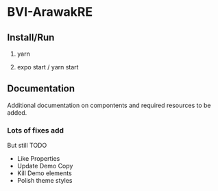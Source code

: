 # BVI-ArawakRE

## Install/Run

1. yarn 

2. expo start / yarn start


## Documentation

Additional documentation on compontents and required resources to be added.

 ### Lots of fixes add
 But still TODO

 + Like Properties
 + Update Demo Copy
 + Kill Demo elements
 + Polish theme styles